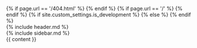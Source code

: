 <!DOCTYPE html>
<html lang="en" dir="ltr">
<head>
  {% if page.url == '/404.html' %}
  <meta name="robots" content="noindex, nofollow">
  {% endif %}
  <meta charset="utf-8">
  <meta name="viewport" content="width=device-width, initial-scale=1, shrink-to-fit=no">
  <meta http-equiv="x-ua-compatible" content="ie=edge">
  {% if page.url == '/' %}
  <meta name="description" content="{{ site.custom_settings.description }}">
  {% endif %}
  <link rel="canonical" href="{{ page.url | replace:'index.html','' | prepend: site.url }}">
  <link rel="shortcut icon" type="image/x-icon" href="{{site.url}}/favicon.ico">
  <link rel="apple-touch-icon" sizes="180x180" href="{{site.url}}/apple-touch-icon.png">
  <link rel="icon" type="image/png" sizes="32x32" href="{{site.url}}/favicon-32x32.png">
  <link rel="icon" type="image/png" sizes="16x16" href="{{site.url}}/favicon-16x16.png">
  <link rel="manifest" href="/site.webmanifest">
  <title>
    {% if page.url == '/' %}
    {{site.custom_settings.name}}
    {% else %}
    {{page.title}} | {{site.custom_settings.name}}
    {% endif %}
  </title>
  <script src="https://cdn.tailwindcss.com"></script>
  {% if site.custom_settings.is_development %}
  <link rel="stylesheet" type="text/css" href="{{site.url | append: '/assets/css/styles.css'}}">
  {% else %}
  <link rel="stylesheet" type="text/css" href="{{site.url | append: '/assets/css/' | append: site.data.rev-manifest['styles.min.css']}}">
  {% endif %}

  </head>
  <body>
    <div id="header" class="md:static w-full h-auto lg:hidden py-4 px-12 shadow">
      {% include header.md %}
    </div>
    <div class="w-full max-w-screen-xl mx-auto px-6">
      <div class="lg:flex -mx-6">
        <div id="sidebar" class="fixed h-full w-full lg:static lg:h-auto lg:overflow-y-visible lg:block lg:border-0 lg:w-1/4 hidden pt-16">
          <div id="sidebar-wrapper" class="lg:pl-12 md:pl-6 h-full overflow-y-auto scrolling-touch lg:h-auto lg:block lg:sticky overflow-hidden">
            {% include sidebar.md %}
          </div>
        </div>
        <div id="content-wrapper"
          class="lg:px-12 md:px-6 min-h-screen w-full lg:static lg:overflow-y-scroll lg:w-3/4 pt-16 lg:max-h-screen"
        >
          <div id="content">
            {{ content }}
          </div>
        </div>
      </div>
    </div>
  </body>
</html>

<!-- Generated with Jeykll {{site.github.versions.jekyll}} at {{ 'now' | date: '%F %T' }} -->
